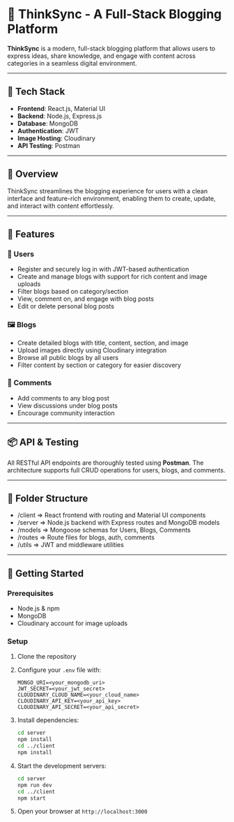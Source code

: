 # 🧠 ThinkSync - A Full-Stack Blogging Platform

**ThinkSync** is a modern, full-stack blogging platform that allows users to express ideas, share knowledge, and engage with content across categories in a seamless digital environment.

---

## 🔧 Tech Stack

- **Frontend**: React.js, Material UI  
- **Backend**: Node.js, Express.js  
- **Database**: MongoDB  
- **Authentication**: JWT  
- **Image Hosting**: Cloudinary  
- **API Testing**: Postman  

---

## 🚀 Overview

ThinkSync streamlines the blogging experience for users with a clean interface and feature-rich environment, enabling them to create, update, and interact with content effortlessly.

---

## 🔑 Features

### 👤 Users

- Register and securely log in with JWT-based authentication  
- Create and manage blogs with support for rich content and image uploads  
- Filter blogs based on category/section  
- View, comment on, and engage with blog posts  
- Edit or delete personal blog posts  

### 🖼️ Blogs

- Create detailed blogs with title, content, section, and image  
- Upload images directly using Cloudinary integration  
- Browse all public blogs by all users  
- Filter content by section or category for easier discovery  

### 💬 Comments

- Add comments to any blog post  
- View discussions under blog posts  
- Encourage community interaction  

---

## 📦 API & Testing

All RESTful API endpoints are thoroughly tested using **Postman**. The architecture supports full CRUD operations for users, blogs, and comments.

---

## 📂 Folder Structure

- /client => React frontend with routing and Material UI components
- /server => Node.js backend with Express routes and MongoDB models
- /models => Mongoose schemas for Users, Blogs, Comments
- /routes => Route files for blogs, auth, comments
- /utils => JWT and middleware utilities


---

## 🧪 Getting Started

### Prerequisites

- Node.js & npm  
- MongoDB  
- Cloudinary account for image uploads  

### Setup

1. Clone the repository  
2. Configure your `.env` file with:
    ```
    MONGO_URI=<your_mongodb_uri>
    JWT_SECRET=<your_jwt_secret>
    CLOUDINARY_CLOUD_NAME=<your_cloud_name>
    CLOUDINARY_API_KEY=<your_api_key>
    CLOUDINARY_API_SECRET=<your_api_secret>
    ```
3. Install dependencies:
    ```bash
    cd server
    npm install
    cd ../client
    npm install
    ```
4. Start the development servers:
    ```bash
    cd server
    npm run dev
    cd ../client
    npm start
    ```

5. Open your browser at `http://localhost:3000`

